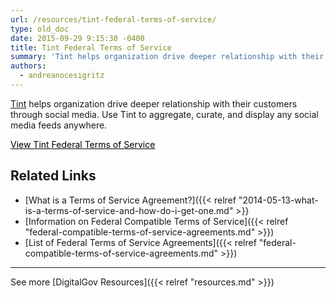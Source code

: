 ```yaml
---
url: /resources/tint-federal-terms-of-service/
type: old_doc
date: 2015-09-29 9:15:30 -0400
title: Tint Federal Terms of Service
summary: 'Tint helps organization drive deeper relationship with their customers through social media. Use Tint to aggregate, curate, and display any social media feeds anywhere. View Tint Federal Terms of Service Related Links What is a Terms of Service Agreement? Information on Federal Compatible Terms of Service List of Federal Terms of Service Agreements     See'
authors:
  - andreanocesigritz
---
```


[Tint](https://www.tintup.com/) helps organization drive deeper relationship with their customers through social media. Use Tint to aggregate, curate, and display any social media feeds anywhere.

<a class="button" style="color: #000000" href="http://www.tintup.com/termsofservice/amendment">View Tint Federal Terms of Service</a>

## Related Links

  * [What is a Terms of Service Agreement?]({{< relref "2014-05-13-what-is-a-terms-of-service-and-how-do-i-get-one.md" >}}
  * [Information on Federal Compatible Terms of Service]({{< relref "federal-compatible-terms-of-service-agreements.md" >}})
  * [List of Federal Terms of Service Agreements]({{< relref "federal-compatible-terms-of-service-agreements.md" >}})

 

* * *

 

See more [DigitalGov Resources]({{< relref "resources.md" >}})